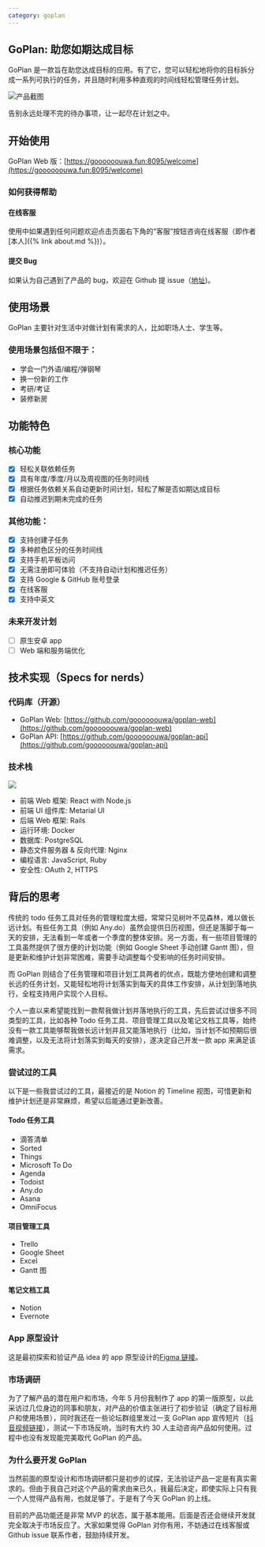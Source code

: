 ```yaml
---
category: goplan
---
```


## GoPlan: 助您如期达成目标

GoPlan 是一款旨在助您达成目标的应用。有了它，您可以轻松地将你的目标拆分成一系列可执行的任务，并且随时利用多种直观的时间线轻松管理任务计划。

![产品截图](https://goooooouwa.fun:8143/static/images/202208090949907.png)

告别永远处理不完的待办事项，让一起尽在计划之中。

## 开始使用

GoPlan Web 版：[https://goooooouwa.fun:8095/welcome](https://goooooouwa.fun:8095/welcome)

### 如何获得帮助

#### 在线客服

使用中如果遇到任何问题欢迎点击页面右下角的“客服”按钮咨询在线客服（即作者[本人]({% link about.md %})）。

#### 提交 Bug

如果认为自己遇到了产品的 bug，欢迎在 Github 提 issue（[地址](https://github.com/goooooouwa/goplan-web/issues))。

## 使用场景

GoPlan 主要针对生活中对做计划有需求的人，比如职场人士、学生等。

### 使用场景包括但不限于：

- 学会一门外语/编程/弹钢琴
- 换一份新的工作
- 考研/考证
- 装修新房

## 功能特色

### 核心功能

- [x] 轻松关联依赖任务
- [x] 具有年度/季度/月以及周视图的任务时间线
- [x] 根据任务依赖关系自动更新时间计划，轻松了解是否如期达成目标
- [x] 自动推迟到期未完成的任务

### 其他功能：

- [x] 支持创建子任务
- [x] 多种颜色区分的任务时间线
- [x] 支持手机平板访问
- [x] 无需注册即可体验（不支持自动计划和推迟任务）
- [x] 支持 Google & GitHub 账号登录
- [x] 在线客服
- [x] 支持中英文

### 未来开发计划

- [ ] 原生安卓 app
- [ ] Web 端和服务端优化

## 技术实现（Specs for nerds）

### 代码库（开源）

- GoPlan Web: [https://github.com/goooooouwa/goplan-web](https://github.com/goooooouwa/goplan-web)
- GoPlan API: [https://github.com/goooooouwa/goplan-api](https://github.com/goooooouwa/goplan-api)

### 技术栈

![](https://goooooouwa.fun:8143/static/images/202208091134111.jpg)

- 前端 Web 框架: React with Node.js
- 前端 UI 组件库: Metarial UI
- 后端 Web 框架: Rails
- 运行环境: Docker
- 数据库: PostgreSQL
- 静态文件服务器 & 反向代理: Nginx
- 编程语言: JavaScript, Ruby
- 安全性: OAuth 2, HTTPS

## 背后的思考

传统的 todo 任务工具对任务的管理粒度太细，常常只见树叶不见森林，难以做长远计划。有些任务工具（例如 Any.do）虽然会提供日历视图，但还是落脚于每一天的安排，无法看到一年或者一个季度的整体安排。另一方面，有一些项目管理的工具虽然提供了很方便的计划功能（例如 Google Sheet 手动创建 Gantt 图），但是更新和维护计划非常困难，需要手动调整每个受影响的任务时间安排。

而 GoPlan 则结合了任务管理和项目计划工具两者的优点，既能方便地创建和调整长远的任务计划，又能轻松地将计划落实到每天的具体工作安排，从计划到落地执行，全程支持用户实现个人目标。

个人一直以来希望能找到一款帮我做计划并落地执行的工具，先后尝试过很多不同类型的工具，比如各种 Todo 任务工具、项目管理工具以及笔记文档工具等，始终没有一款工具能够帮我做长远计划并且又能落地执行（比如，当计划不如预期后很难调整，以及无法将计划落实到每天的安排），遂决定自己开发一款 app 来满足该需求。

### 尝试过的工具

以下是一些我尝试过的工具，最接近的是 Notion 的 Timeline 视图，可惜更新和维护计划还是非常麻烦，希望以后能通过更新改善。

#### Todo 任务工具

- 滴答清单
- Sorted
- Things
- Microsoft To Do
- Agenda
- Todoist
- Any.do
- Asana
- OmniFocus

#### 项目管理工具

- Trello
- Google Sheet
- Excel
- Gantt 图

#### 笔记文档工具

- Notion
- Evernote

### App 原型设计

这是最初探索和验证产品 idea 的 app 原型设计的[Figma 链接](https://www.figma.com/proto/Fu798a22H3V7v9FX5Uwq8y/Timeline-app?node-id=107%3A1355&scaling=scale-down&page-id=28%3A178&starting-point-node-id=107%3A1355)。

### 市场调研

为了了解产品的潜在用户和市场，今年 5 月份我制作了 app 的第一版原型，以此采访过几位身边的同事和朋友，对产品的价值主张进行了初步验证（确定了目标用户和使用场景），同时我还在一些论坛群组里发过一支 GoPlan app 宣传短片（[抖音视频链接](https://v.douyin.com/FPp9Kvc/)），测试一下市场反响，当时有大约 30 人主动咨询产品如何使用。过程中也没有发现能完美取代 GoPlan 的产品。

### 为什么要开发 GoPlan

当然前面的原型设计和市场调研都只是初步的试探，无法验证产品一定是有真实需求的。但由于我自己对这个产品的需求由来已久，我最后决定，即使实际上只有我一个人觉得产品有用，也就足够了。于是有了今天 GoPlan 的上线。

目前的产品功能还是非常 MVP 的状态，属于基本能用。后面是否还会继续开发就完全取决于市场反应了。大家如果觉得 GoPlan 对你有用，不妨通过在线客服或 Github issue 联系作者，鼓励持续开发。
